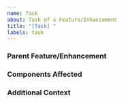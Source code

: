 ```yaml
---
name: Task
about: Task of a Feature/Enhancement
title: "[Task] "
labels: task
---
```


### Parent Feature/Enhancement

<!-- What feature is this task a part of - provide the issue # -->

### Components Affected

<!-- What is involved in the task -->

### Additional Context

<!-- Any other context, screenshots, or references that might help. -->
